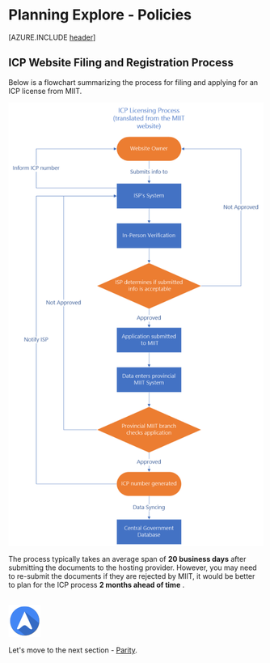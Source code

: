 <properties
	pageTitle="Global Customer Playbook planning-explore-policies "
	description="Global Customer Playbook planning-explore-policies"
	services="global-customer-playbook"
	documentationCenter=""
	authors="jtong"
	manager="edwinc"
	editor=""
	tags="global-customer-playbook"/>

<tags
	ms.service="migration-lifecycle-planning"
	ms.workload=""
	ms.tgt_pltfrm=""
	ms.devlang="na"
	ms.topic="article"
	ms.date="11/21/2016"
	wacn.date="11/21/2016"
	wacn.lang="en"
	ms.author="jtong"/>


# Planning Explore - Policies

[AZURE.INCLUDE [header](../../../../mktcontent/includes/planning-explore.md)]


## ICP Website Filing and Registration Process

Below is a flowchart summarizing the process for filing and applying for an ICP license from MIIT.

![img](../../media/icp-process.png)

The process typically takes an average span of **20 business days** after submitting the documents to the hosting provider. However, you may need to re-submit the documents if they are rejected by MIIT, it would be better to plan for the ICP process **2 months ahead of time** .
</br>
</br>

![navigation](../../media/navigation.png)

Let's move to the next section - [Parity](/solutions/global-customer/planning/explore/parity/).
